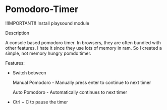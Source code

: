 # Pomodoro-Timer
!!IMPORTANT!!
Install playsound module

Description

A console based pomodoro timer. In browsers, they are often bundled with other features. I hate it since they use lots of memory in ram. 
So I created a simple, not memory hungry pomdo timer.


Features:

- Switch between 

  Manual Pomodoro - Manually press enter to continue to next timer

  Auto Pomodoro - Automatically continues to next timer

- Ctrl + C to pause the timer
